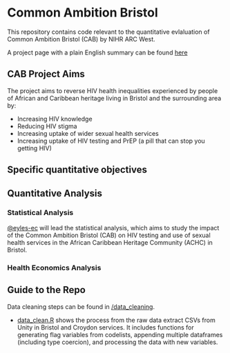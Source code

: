 # Common Ambition Bristol
This repository contains code relevant to the quantitative evlaluation of Common Ambition Bristol (CAB) by NIHR ARC West. 

A project page with a plain English summary can be found [here](https://arc-w.nihr.ac.uk/research/projects/common-ambition-bristol-addressing-hiv-stigma-and-testing-in-partnership-with-african-caribbean-communities/)

## CAB Project Aims

The project aims to reverse HIV health inequalities experienced by people of African and Caribbean heritage living in Bristol and the surrounding area by:

- Increasing HIV knowledge
- Reducing HIV stigma
- Increasing uptake of wider sexual health services​
- Increasing uptake of HIV testing and PrEP (a pill that can stop you getting HIV)

## Specific quantitative objectives

## Quantitative Analysis

### Statistical Analysis

[@eyles-ec](https://github.com/eyles-ec) will lead the statistical analysis, which aims to study the impact of the Common Ambition Bristol (CAB) on HIV testing and use of sexual health services in the African Caribbean Heritage Community (ACHC) in Bristol. 

### Health Economics Analysis

## Guide to the Repo

Data cleaning steps can be found in [/data_cleaning](https://github.com/eyles-ec/common-ambition/tree/main/data_cleaning). 

- [data_clean.R](https://github.com/eyles-ec/common-ambition/blob/main/data_cleaning/data_clean.R) shows the process from the raw data extract CSVs from Unity in Bristol and Croydon services. It includes functions for generating flag variables from codelists, appending multiple dataframes (including type coercion), and processing the data with new variables. 
